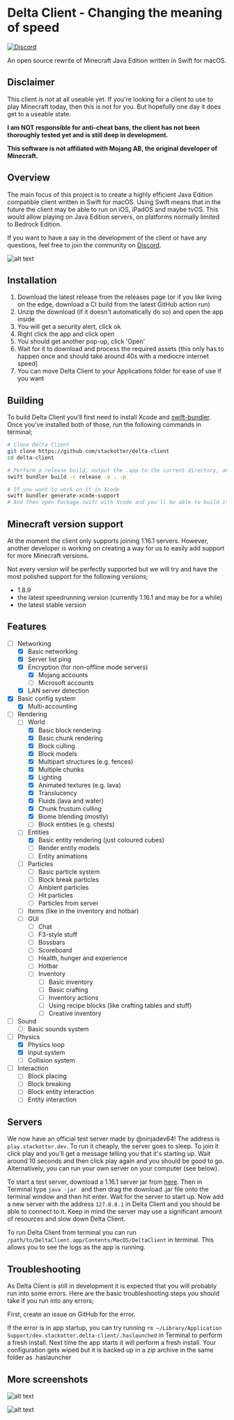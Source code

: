 # Delta Client - Changing the meaning of speed

[![Discord](https://img.shields.io/discord/851058836776419368.svg?label=&logo=discord&logoColor=ffffff&color=5C5C5C&labelColor=6A7EC2)](https://discord.gg/xZPyDbmR6k)

An open source rewrite of Minecraft Java Edition written in Swift for macOS.

## Disclaimer

This client is not at all useable yet. If you're looking for a client to use to play Minecraft today, then this is not for you. But hopefully one day it does get to a useable state.

**I am NOT responsible for anti-cheat bans, the client has not been thoroughly tested yet and is still deep in development.**

**This software is not affiliated with Mojang AB, the original developer of Minecraft.**

## Overview

The main focus of this project is to create a highly efficient Java Edition compatible client written in Swift for macOS. Using Swift means that in the future the client may be able to run on iOS, iPadOS and maybe tvOS. This would allow playing on Java Edition servers, on platforms normally limited to Bedrock Edition.

If you want to have a say in the development of the client or have any questions, feel free to join the community on [Discord](https://discord.gg/xZPyDbmR6k).

![alt text](https://github.com/stackotter/delta-client/blob/main/Screenshots/hypixel-1.png?raw=true)

## Installation

1. Download the latest release from the releases page (or if you like living on the edge, download a CI build from the latest GitHub action run)
2. Unzip the download (if it doesn't automatically do so) and open the app inside
3. You will get a security alert, click ok
4. Right click the app and click open
5. You should get another pop-up, click 'Open'
6. Wait for it to download and process the required assets (this only has to happen once and should take around 40s with a mediocre internet speed)
7. You can move Delta Client to your Applications folder for ease of use if you want

## Building

To build Delta Client you'll first need to install Xcode and [swift-bundler](https://github.com/stackotter/swift-bundler). Once you've installed both of those, run the following commands in terminal;

```sh
# Clone Delta Client
git clone https://github.com/stackotter/delta-client
cd delta-client

# Perform a release build, output the .app to the current directory, and show a fancy progress bar in a pop-up window
swift bundler build -c release -o . -p

# If you want to work on it in Xcode
swift bundler generate-xcode-support
# And then open Package.swift with Xcode and you'll be able to build it from Xcode too
```

## Minecraft version support

At the moment the client only supports joining 1.16.1 servers. However, another developer is working on creating a way for us to easily add support for more Minecraft versions.

Not every version will be perfectly supported but we will try and have the most polished support for the following versions;

- 1.8.9
- the latest speedrunning version (currently 1.16.1 and may be for a while)
- the latest stable version

## Features

- [ ] Networking
  - [x] Basic networking
  - [x] Server list ping
  - [x] Encryption (for non-offline mode servers)
    - [x] Mojang accounts
    - [ ] Microsoft accounts
  - [x] LAN server detection
- [x] Basic config system
  - [x] Multi-accounting
- [ ] Rendering
  - [ ] World
    - [x] Basic block rendering
    - [x] Basic chunk rendering
    - [x] Block culling
    - [x] Block models
    - [x] Multipart structures (e.g. fences)
    - [x] Multiple chunks
    - [x] Lighting
    - [x] Animated textures (e.g. lava)
    - [x] Translucency
    - [x] Fluids (lava and water)
    - [x] Chunk frustum culling
    - [x] Biome blending (mostly)
    - [ ] Block entities (e.g. chests)
  - [ ] Entities
    - [x] Basic entity rendering (just coloured cubes)
    - [ ] Render entity models
    - [ ] Entity animations
  - [ ] Particles
    - [ ] Basic particle system
    - [ ] Block break particles
    - [ ] Ambient particles
    - [ ] Hit particles
    - [ ] Particles from server
  - [ ] Items (like in the inventory and hotbar)
  - [ ] GUI
    - [ ] Chat
    - [ ] F3-style stuff
    - [ ] Bossbars
    - [ ] Scoreboard
    - [ ] Health, hunger and experience
    - [ ] Hotbar
    - [ ] Inventory
      - [ ] Basic inventory
      - [ ] Basic crafting
      - [ ] Inventory actions
      - [ ] Using recipe blocks (like crafting tables and stuff)
      - [ ] Creative inventory
- [ ] Sound
  - [ ] Basic sounds system
- [ ] Physics
  - [x] Physics loop
  - [x] Input system
  - [ ] Collision system
- [ ] Interaction
  - [ ] Block placing
  - [ ] Block breaking
  - [ ] Block entity interaction
  - [ ] Entity interaction

## Servers

We now have an official test server made by @ninjadev64! The address is `play.stackotter.dev`. To run it cheaply, the server goes to sleep. To join it click play and you'll get a message telling you that it's starting up. Wait around 10 seconds and then click play again and you should be good to go. Alternatively, you can run your own server on your computer (see below).

To start a test server, download a 1.16.1 server jar from [here](https://mcversions.net/download/1.16.1). Then in Terminal type `java -jar ` and then drag the download .jar file onto the terminal window and then hit enter. Wait for the server to start up. Now add a new server with the address `127.0.0.1` in Delta Client and you should be able to connect to it. Keep in mind the server may use a significant amount of resources and slow down Delta Client.

To run Delta Client from terminal you can run `/path/to/DeltaClient.app/Contents/MacOS/DeltaClient` in terminal. This allows you to see the logs as the app is running.

## Troubleshooting

As Delta Client is still in development it is expected that you will probably run into some errors. Here are the basic troubleshooting steps you should take if you run into any errors;

First, create an issue on GitHub for the error.

If the error is in app startup, you can try running `rm ~/Library/Application Support/dev.stackotter.delta-client/.haslaunched` in Terminal to perform a fresh install. Next time the app starts it will perform a fresh install. Your configuration gets wiped but it is backed up in a zip archive in the same folder as .haslauncher

## More screenshots

![alt text](https://github.com/stackotter/delta-client/blob/main/Screenshots/hypixel-2.png?raw=true)

![alt text](https://github.com/stackotter/delta-client/blob/main/Screenshots/ui.png?raw=true)
